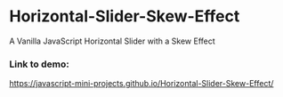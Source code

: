 # Horizontal-Slider-Skew-Effect
A Vanilla JavaScript Horizontal Slider with a Skew Effect

### Link to demo:
https://javascript-mini-projects.github.io/Horizontal-Slider-Skew-Effect/
